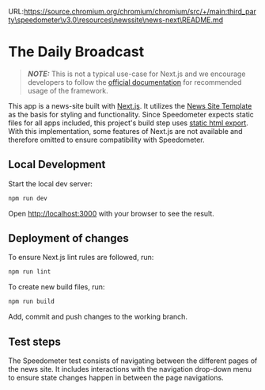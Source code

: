 URL:https://source.chromium.org/chromium/chromium/src/+/main:third_party\speedometer\v3.0\resources\newssite\news-next\README.md
# The Daily Broadcast

> **_NOTE:_** This is not a typical use-case for Next.js and we encourage developers to follow the [official documentation](https://vercel.com/docs) for recommended usage of the framework.

This app is a news-site built with [Next.js](https://nextjs.org/). It utilizes the [News Site Template](https://github.com/flashdesignory/news-site-template) as the basis for styling and functionality.
Since Speedometer expects static files for all apps included, this project's build step uses [static html export](https://nextjs.org/docs/pages/building-your-application/deploying/static-exports).
<br>With this implementation, some features of Next.js are not available and therefore omitted to ensure compatibility with Speedometer.

## Local Development

Start the local dev server:

```bash
npm run dev
```

Open [http://localhost:3000](http://localhost:3000) with your browser to see the result.

## Deployment of changes

To ensure Next.js lint rules are followed, run:

```bash
npm run lint
```

To create new build files, run:

```bash
npm run build
```

Add, commit and push changes to the working branch.

## Test steps

The Speedometer test consists of navigating between the different pages of the news site.
It includes interactions with the navigation drop-down menu to ensure state changes happen in between the page navigations.
